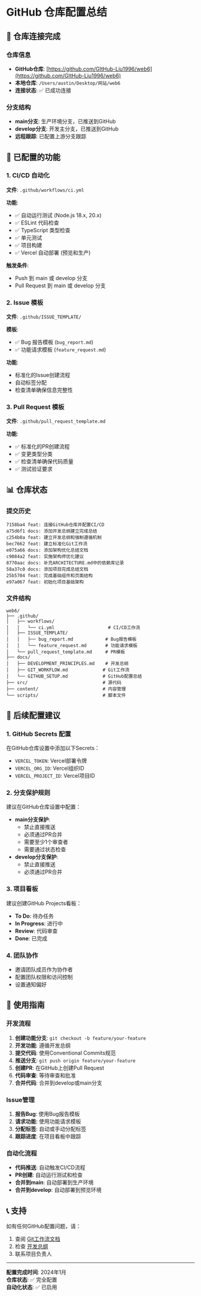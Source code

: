 # GitHub 仓库配置总结

## 🎯 仓库连接完成

### 仓库信息
- **GitHub仓库**: [https://github.com/GItHub-Liu1996/web6](https://github.com/GItHub-Liu1996/web6)
- **本地仓库**: `/Users/austin/Desktop/网站/web6`
- **连接状态**: ✅ 已成功连接

### 分支结构
- **main分支**: 生产环境分支，已推送到GitHub
- **develop分支**: 开发主分支，已推送到GitHub
- **远程跟踪**: 已配置上游分支跟踪

## 🚀 已配置的功能

### 1. CI/CD 自动化
**文件**: `.github/workflows/ci.yml`

**功能**:
- ✅ 自动运行测试 (Node.js 18.x, 20.x)
- ✅ ESLint 代码检查
- ✅ TypeScript 类型检查
- ✅ 单元测试
- ✅ 项目构建
- ✅ Vercel 自动部署 (预览和生产)

**触发条件**:
- Push 到 main 或 develop 分支
- Pull Request 到 main 或 develop 分支

### 2. Issue 模板
**文件**: `.github/ISSUE_TEMPLATE/`

**模板**:
- ✅ Bug 报告模板 (`bug_report.md`)
- ✅ 功能请求模板 (`feature_request.md`)

**功能**:
- 标准化的Issue创建流程
- 自动标签分配
- 检查清单确保信息完整性

### 3. Pull Request 模板
**文件**: `.github/pull_request_template.md`

**功能**:
- ✅ 标准化的PR创建流程
- ✅ 变更类型分类
- ✅ 检查清单确保代码质量
- ✅ 测试验证要求

## 📊 仓库状态

### 提交历史
```
7158ba4 feat: 连接GitHub仓库并配置CI/CD
a75d6f1 docs: 添加开发总纲建立完成总结
c254b8a feat: 建立开发总纲和强制遵循机制
bec7662 feat: 建立标准化Git工作流
e075a66 docs: 添加架构优化总结文档
c9084a2 feat: 实施架构师优化建议
8770aac docs: 补充ARCHITECTURE.md中的依赖库记录
58a37c0 docs: 添加项目完成总结文档
25b5704 feat: 完成基础组件和页面结构
e97a067 feat: 初始化项目基础架构
```

### 文件结构
```
web6/
├── .github/
│   ├── workflows/
│   │   └── ci.yml                    # CI/CD工作流
│   ├── ISSUE_TEMPLATE/
│   │   ├── bug_report.md            # Bug报告模板
│   │   └── feature_request.md       # 功能请求模板
│   └── pull_request_template.md     # PR模板
├── docs/
│   ├── DEVELOPMENT_PRINCIPLES.md    # 开发总纲
│   ├── GIT_WORKFLOW.md             # Git工作流
│   └── GITHUB_SETUP.md             # GitHub配置总结
├── src/                            # 源代码
├── content/                        # 内容管理
└── scripts/                        # 脚本文件
```

## 🔧 后续配置建议

### 1. GitHub Secrets 配置
在GitHub仓库设置中添加以下Secrets：
- `VERCEL_TOKEN`: Vercel部署令牌
- `VERCEL_ORG_ID`: Vercel组织ID
- `VERCEL_PROJECT_ID`: Vercel项目ID

### 2. 分支保护规则
建议在GitHub仓库设置中配置：
- **main分支保护**:
  - 禁止直接推送
  - 必须通过PR合并
  - 需要至少1个审查者
  - 需要通过状态检查
- **develop分支保护**:
  - 禁止直接推送
  - 必须通过PR合并

### 3. 项目看板
建议创建GitHub Projects看板：
- **To Do**: 待办任务
- **In Progress**: 进行中
- **Review**: 代码审查
- **Done**: 已完成

### 4. 团队协作
- 邀请团队成员作为协作者
- 配置团队权限和访问控制
- 设置通知偏好

## 🚀 使用指南

### 开发流程
1. **创建功能分支**: `git checkout -b feature/your-feature`
2. **开发功能**: 遵循开发总纲
3. **提交代码**: 使用Conventional Commits规范
4. **推送分支**: `git push origin feature/your-feature`
5. **创建PR**: 在GitHub上创建Pull Request
6. **代码审查**: 等待审查和批准
7. **合并代码**: 合并到develop或main分支

### Issue管理
1. **报告Bug**: 使用Bug报告模板
2. **请求功能**: 使用功能请求模板
3. **分配标签**: 自动或手动分配标签
4. **跟踪进度**: 在项目看板中跟踪

### 自动化流程
- **代码推送**: 自动触发CI/CD流程
- **PR创建**: 自动运行测试和检查
- **合并到main**: 自动部署到生产环境
- **合并到develop**: 自动部署到预览环境

## 📞 支持

如有任何GitHub配置问题，请：
1. 查阅 [Git工作流文档](./GIT_WORKFLOW.md)
2. 检查 [开发总纲](./DEVELOPMENT_PRINCIPLES.md)
3. 联系项目负责人

---

**配置完成时间**: 2024年1月  
**仓库状态**: ✅ 完全配置  
**自动化状态**: ✅ 已启用
